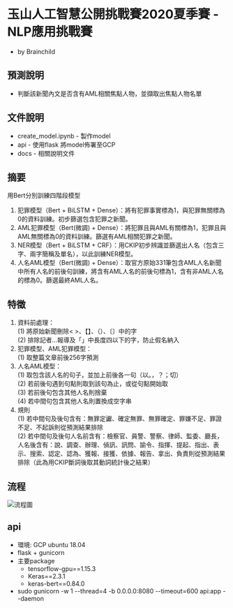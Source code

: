 # 玉山人工智慧公開挑戰賽2020夏季賽 - NLP應用挑戰賽
* by Brainchild
## 預測說明
* 判斷該新聞內文是否含有AML相關焦點人物，並擷取出焦點人物名單
## 文件說明
* create_model.ipynb - 製作model
* api - 使用flask 將model佈署至GCP
* docs - 相關說明文件
## 摘要
用Bert分別訓練四階段模型
1.	犯罪模型（Bert + BiLSTM + Dense）：將有犯罪事實標為1，與犯罪無關標為0的資料訓練。初步篩選包含犯罪之新聞。
2.	AML犯罪模型（Bert(微調) + Dense）：將犯罪且與AML有關標為1，犯罪且與AML無關標為0的資料訓練。篩選有AML相關犯罪之新聞。
3.	NER模型（Bert + BiLSTM + CRF）：用CKIP初步辨識並篩選出人名（包含三字、兩字簡稱及單名），以此訓練NER模型。
4.	人名AML模型（Bert(微調) + Dense）：取官方原始331筆包含AML人名新聞中所有人名的前後句訓練，將含有AML人名的前後句標為1，含有非AML人名的標為0。篩選最終AML人名。
## 特徵
1.	資料前處理： <br>
(1) 	將原始新聞刪除< >、【】、（）、〔〕中的字<br>
(2) 	排除記者…報導及「」中長度四以下的字，防止假名納入<br>
2.	犯罪模型、AML犯罪模型：<br>
(1) 	取整篇文章前後256字預測<br>
3.	人名AML模型：<br>
(1) 	取包含該人名的句子，並加上前後各一句（以。，？；切）<br>
(2) 	若前後句遇到句點則取到該句為止，或從句點開始取<br>
(3) 	若前後句包含其他人名則捨棄<br>
(4) 	若中間句包含其他人名則置換成空字串<br>
4.	規則<br>
(1) 	若中間句及後句含有：無罪定讞、確定無罪、無罪確定、罪嫌不足、罪證不足、不起訴則從預測結果排除<br>
(2) 	若中間句及後句人名前含有：檢察官、員警、警察、律師、監委、廳長，人名後含有：說、調查、辦理、偵訊、訊問、諭令、指揮、提起、指出、表示、搜索、認定、認為、獲報、接獲、依據、報告、拿出、負責則從預測結果排除（此為用CKIP斷詞後取其動詞統計後之結果）

## 流程
![流程圖](https://github.com/jasonliu1990/esun_summer_game_2020/blob/master/docs/%E6%B5%81%E7%A8%8B.png)

## api 
* 環境: GCP ubuntu 18.04
* flask + gunicorn
* 主要package
  * tensorflow-gpu==1.15.3
  * Keras==2.3.1
  * keras-bert==0.84.0
* sudo gunicorn -w 1 --thread=4 -b 0.0.0.0:8080 --timeout=600 api:app --daemon
